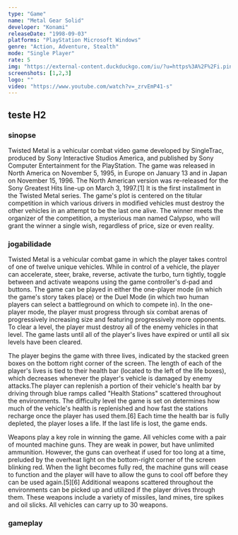 ```yaml
---
type: "Game"
name: "Metal Gear Solid"
developer: "Konami"
releaseDate: "1998-09-03"
platforms: "PlayStation Microsoft Windows"
genre: "Action, Adventure, Stealth"
mode: "Single Player"
rate: 5
img: "https://external-content.duckduckgo.com/iu/?u=https%3A%2F%2Fi.pinimg.com%2Foriginals%2Ffd%2F6a%2F43%2Ffd6a4384bccbe4b4935fed57b393aac4.jpg"
screenshots: [1,2,3]
logo: ""
video: "https://www.youtube.com/watch?v=_zrvEmP41-s"
---
```


## teste H2

### sinopse
Twisted Metal is a vehicular combat video game developed by SingleTrac, produced by Sony Interactive Studios America, and published by Sony Computer Entertainment for the PlayStation. The game was released in North America on November 5, 1995, in Europe on January 13 and in Japan on November 15, 1996. The North American version was re-released for the Sony Greatest Hits line-up on March 3, 1997.[1] It is the first installment in the Twisted Metal series. The game's plot is centered on the titular competition in which various drivers in modified vehicles must destroy the other vehicles in an attempt to be the last one alive. The winner meets the organizer of the competition, a mysterious man named Calypso, who will grant the winner a single wish, regardless of price, size or even reality.

### jogabilidade
Twisted Metal is a vehicular combat game in which the player takes control of one of twelve unique vehicles. While in control of a vehicle, the player can accelerate, steer, brake, reverse, activate the turbo, turn tightly, toggle between and activate weapons using the game controller's d-pad and buttons. The game can be played in either the one-player mode (in which the game's story takes place) or the Duel Mode (in which two human players can select a battleground on which to compete in). In the one-player mode, the player must progress through six combat arenas of progressively increasing size and featuring progressively more opponents. To clear a level, the player must destroy all of the enemy vehicles in that level. The game lasts until all of the player's lives have expired or until all six levels have been cleared.

The player begins the game with three lives, indicated by the stacked green boxes on the bottom right corner of the screen. The length of each of the player's lives is tied to their health bar (located to the left of the life boxes), which decreases whenever the player's vehicle is damaged by enemy attacks.The player can replenish a portion of their vehicle's health bar by driving through blue ramps called "Health Stations" scattered throughout the environments. The difficulty level the game is set on determines how much of the vehicle's health is replenished and how fast the stations recharge once the player has used them.[6] Each time the health bar is fully depleted, the player loses a life. If the last life is lost, the game ends.

Weapons play a key role in winning the game. All vehicles come with a pair of mounted machine guns. They are weak in power, but have unlimited ammunition. However, the guns can overheat if used for too long at a time, preluded by the overheat light on the bottom-right corner of the screen blinking red. When the light becomes fully red, the machine guns will cease to function and the player will have to allow the guns to cool off before they can be used again.[5][6] Additional weapons scattered throughout the environments can be picked up and utilized if the player drives through them. These weapons include a variety of missiles, land mines, tire spikes and oil slicks. All vehicles can carry up to 30 weapons.


### gameplay

